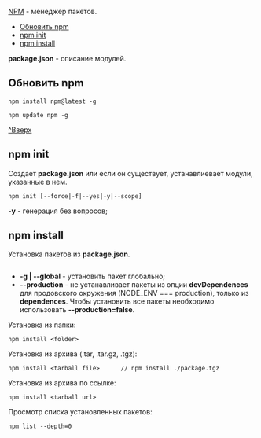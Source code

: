 <a name='top'></a>

<a href='https://docs.npmjs.com'>NPM</a> - менеджер пакетов.

* [Обновить npm](#npm-update)
* [npm init](#init)
* [npm install](#install)

**package.json** - описание модулей.


## Обновить npm
```
npm install npm@latest -g
```
```
npm update npm -g
```

[^Вверх](#top)
## npm init <a name='init'></a>
Создает **package.json** или если он существует, устанавлиевает модули, указанные в нем.  
```
npm init [--force|-f|--yes|-y|--scope]
``` 
**-y** - генерация без вопросов;

## npm install <a name='install'></a>
Установка пакетов из **package.json**.
```
```
* **-g | --global** - установить пакет глобально;  
* **--production** - не устанавливает пакеты из опции **devDependences** для продовского окружения (NODE_ENV === production), только из **dependences**. Чтобы установить все пакеты необходимо использовать **--production=false**.  

Установка из папки:  
```
npm install <folder>
```

Установка из архива (.tar, .tar.gz, .tgz):  
```
npm install <tarball file>      // npm install ./package.tgz
```

Установка из архива по ссылке:  
```
npm install <tarball url>
```

Просмотр списка установленных пакетов:
```
npm list --depth=0
```